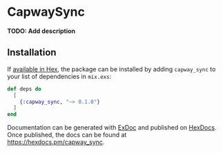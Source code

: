 # CapwaySync

**TODO: Add description**

## Installation

If [available in Hex](https://hex.pm/docs/publish), the package can be installed
by adding `capway_sync` to your list of dependencies in `mix.exs`:

```elixir
def deps do
  [
    {:capway_sync, "~> 0.1.0"}
  ]
end
```

Documentation can be generated with [ExDoc](https://github.com/elixir-lang/ex_doc)
and published on [HexDocs](https://hexdocs.pm). Once published, the docs can
be found at <https://hexdocs.pm/capway_sync>.

